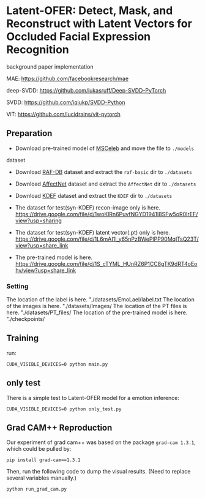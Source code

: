 # Latent-OFER: Detect, Mask, and Reconstruct with Latent Vectors for Occluded Facial Expression Recognition

background paper implementation

MAE: https://github.com/facebookresearch/mae

deep-SVDD: https://github.com/lukasruff/Deep-SVDD-PyTorch

SVDD: https://github.com/iqiukp/SVDD-Python

ViT: https://github.com/lucidrains/vit-pytorch


## Preparation
- Download pre-trained model of [MSCeleb](https://drive.google.com/file/d/1u2NtY-5DVlTunfN4yxfxys5n8uh7sc3n/view?usp=sharing) and move the file to `./models`

dataset
- Download [RAF-DB](http://www.whdeng.cn/raf/model1.html) dataset and extract the `raf-basic` dir to `./datasets`
- Download [AffectNet](http://mohammadmahoor.com/affectnet/) dataset and extract the `AffectNet` dir  to `./datasets` 
- Download [KDEF](https://www.kdef.se/download-2/index.html) dataset and extract the `KDEF` dir  to `./datasets` 

- The dataset for test(syn-KDEF) recon-image only is here. https://drive.google.com/file/d/1woKlRn6PuvfNGYD1941I8SFw5oR0lrEF/view?usp=sharing
- The dataset for test(syn-KDEF) latent vector(.pt) only is here. https://drive.google.com/file/d/1L6mAI1I_y65nPzBWePlPP90MqlTsQ23T/view?usp=share_link
- The pre-trained model is here. https://drive.google.com/file/d/1S_cTYML_HUnRZ6P1CC8gTK9dRT4oEohv/view?usp=share_link

### Setting
The location of the label is here. "./datasets/EmoLael/label.txt
The location of the images is here. "./datasets/Images/
The location of the PT files is here. "./datasets/PT_files/
The location of the pre-trained model is here. "./checkpoints/


## Training

run:
```
CUDA_VISIBLE_DEVICES=0 python main.py
```


## only test

There is a simple test to Latent-OFER model for a emotion inference:
```
CUDA_VISIBLE_DEVICES=0 python only_test.py
```


## Grad CAM++ Reproduction
Our  experiment of grad cam++ was based on the package `grad-cam 1.3.1`, which could be pulled by:

```
pip install grad-cam==1.3.1
```

Then, run the following code to dump the visual results. (Need to replace several  variables manually.)

```
python run_grad_cam.py
```
